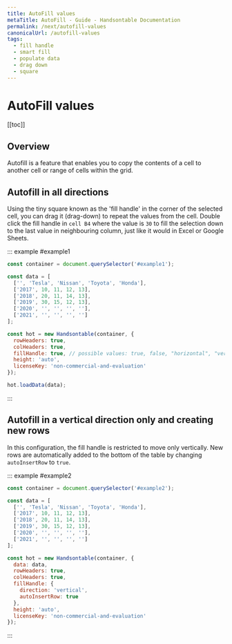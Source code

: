 ```yaml
---
title: AutoFill values
metaTitle: AutoFill - Guide - Handsontable Documentation
permalink: /next/autofill-values
canonicalUrl: /autofill-values
tags:
  - fill handle
  - smart fill
  - populate data
  - drag down
  - square
---
```


# AutoFill values

[[toc]]

## Overview

Autofill is a feature that enables you to copy the contents of a cell to another cell or range of cells within the grid.

## Autofill in all directions

Using the tiny square known as the 'fill handle' in the corner of the selected cell, you can drag it (drag-down) to repeat the values from the cell. Double click the fill handle in `cell B4` where the value is `30` to fill the selection down to the last value in neighbouring column, just like it would in Excel or Google Sheets.

::: example #example1
```js
const container = document.querySelector('#example1');

const data = [
  ['', 'Tesla', 'Nissan', 'Toyota', 'Honda'],
  ['2017', 10, 11, 12, 13],
  ['2018', 20, 11, 14, 13],
  ['2019', 30, 15, 12, 13],
  ['2020', '', '', '', ''],
  ['2021', '', '', '', '']
];

const hot = new Handsontable(container, {
  rowHeaders: true,
  colHeaders: true,
  fillHandle: true, // possible values: true, false, "horizontal", "vertical",
  height: 'auto',
  licenseKey: 'non-commercial-and-evaluation'
});

hot.loadData(data);
```
:::

## Autofill in a vertical direction only and creating new rows

In this configuration, the fill handle is restricted to move only vertically. New rows are automatically added to the bottom of the table by changing `autoInsertRow` to `true`.

::: example #example2
```js
const container = document.querySelector('#example2');

const data = [
  ['', 'Tesla', 'Nissan', 'Toyota', 'Honda'],
  ['2017', 10, 11, 12, 13],
  ['2018', 20, 11, 14, 13],
  ['2019', 30, 15, 12, 13],
  ['2020', '', '', '', ''],
  ['2021', '', '', '', '']
];

const hot = new Handsontable(container, {
  data: data,
  rowHeaders: true,
  colHeaders: true,
  fillHandle: {
    direction: 'vertical',
    autoInsertRow: true
  },
  height: 'auto',
  licenseKey: 'non-commercial-and-evaluation'
});
```
:::
